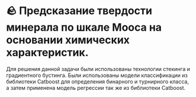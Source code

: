 # 🪨 Предсказание твердости минерала по шкале Мооса на основании химических характеристик. 

Для решения данной задачи были использованы технологии стекинга и градиентного бустинга.
Были использованы модели классификации из библиотеки Catboost для определения бинарного и турнирного класса, а затем применена модель регрессии так же из библиотеки Catboost.